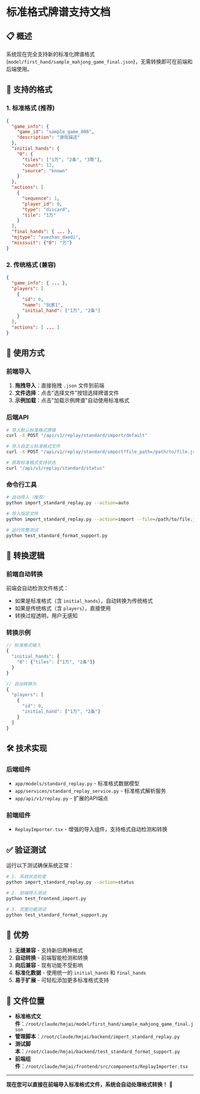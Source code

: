 # 标准格式牌谱支持文档

## 📋 概述

系统现在完全支持新的标准化牌谱格式 (`model/first_hand/sample_mahjong_game_final.json`)，无需转换即可在前端和后端使用。

## 🎯 支持的格式

### 1. 标准格式 (推荐)
```json
{
  "game_info": {
    "game_id": "sample_game_008",
    "description": "游戏描述"
  },
  "initial_hands": {
    "0": {
      "tiles": ["1万", "2条", "3筒"],
      "count": 13,
      "source": "known"
    }
  },
  "actions": [
    {
      "sequence": 1,
      "player_id": 0,
      "type": "discard",
      "tile": "1万"
    }
  ],
  "final_hands": { ... },
  "mjtype": "xuezhan_daodi",
  "misssuit": {"0": "万"}
}
```

### 2. 传统格式 (兼容)
```json
{
  "game_info": { ... },
  "players": [
    {
      "id": 0,
      "name": "玩家1",
      "initial_hand": ["1万", "2条"]
    }
  ],
  "actions": [ ... ]
}
```

## 🚀 使用方式

### 前端导入
1. **拖拽导入**：直接拖拽 `.json` 文件到前端
2. **文件选择**：点击"选择文件"按钮选择牌谱文件
3. **示例加载**：点击"加载示例牌谱"自动使用标准格式

### 后端API
```bash
# 导入默认标准格式牌谱
curl -X POST "/api/v1/replay/standard/import/default"

# 导入自定义标准格式文件  
curl -X POST "/api/v1/replay/standard/import?file_path=/path/to/file.json"

# 获取标准格式支持状态
curl "/api/v1/replay/standard/status"
```

### 命令行工具
```bash
# 自动导入（推荐）
python import_standard_replay.py --action=auto

# 导入指定文件
python import_standard_replay.py --action=import --file=/path/to/file.json

# 运行完整测试
python test_standard_format_support.py
```

## 🔧 转换逻辑

### 前端自动转换
前端会自动检测文件格式：
- 如果是标准格式（含 `initial_hands`），自动转换为传统格式
- 如果是传统格式（含 `players`），直接使用
- 转换过程透明，用户无感知

### 转换示例
```javascript
// 标准格式输入
{
  "initial_hands": {
    "0": {"tiles": ["1万", "2条"]}
  }
}

// 自动转换为
{
  "players": [
    {
      "id": 0,
      "initial_hand": ["1万", "2条"]
    }
  ]
}
```

## 🛠️ 技术实现

### 后端组件
- `app/models/standard_replay.py` - 标准格式数据模型
- `app/services/standard_replay_service.py` - 标准格式解析服务  
- `app/api/v1/replay.py` - 扩展的API端点

### 前端组件
- `ReplayImporter.tsx` - 增强的导入组件，支持格式自动检测和转换

## ✅ 验证测试

运行以下测试确保系统正常：

```bash
# 1. 系统状态检查
python import_standard_replay.py --action=status

# 2. 前端导入测试  
python test_frontend_import.py

# 3. 完整功能测试
python test_standard_format_support.py
```

## 🎉 优势

1. **无缝兼容** - 支持新旧两种格式
2. **自动转换** - 前端智能检测和转换
3. **向后兼容** - 现有功能不受影响
4. **标准化数据** - 使用统一的 `initial_hands` 和 `final_hands`
5. **易于扩展** - 可轻松添加更多标准格式支持

## 📝 文件位置

- **标准格式文件**：`/root/claude/hmjai/model/first_hand/sample_mahjong_game_final.json`
- **管理脚本**：`/root/claude/hmjai/backend/import_standard_replay.py`
- **测试脚本**：`/root/claude/hmjai/backend/test_standard_format_support.py`
- **前端组件**：`/root/claude/hmjai/frontend/src/components/ReplayImporter.tsx`

---

**现在您可以直接在前端导入标准格式文件，系统会自动处理格式转换！** 🚀